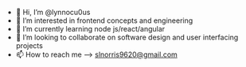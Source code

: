 - 👋 Hi, I’m @lynnocu0us
- 👀 I’m interested in frontend concepts and engineering
- 🌱 I’m currently learning node js/react/angular
- 💞️ I’m looking to collaborate on software design and user interfacing projects
- 📫 How to reach me --> slnorris9620@gmail.com 

<!---
lynnocu0us/lynnocu0us is a ✨ special ✨ repository because its `README.md` (this file) appears on your GitHub profile.
You can click the Preview link to take a look at your changes.
--->
